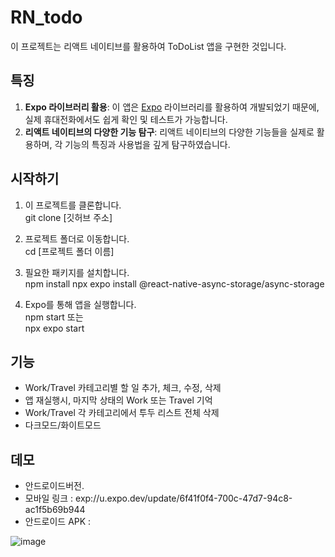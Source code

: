 # RN_todo

이 프로젝트는 리액트 네이티브를 활용하여 ToDoList 앱을 구현한 것입니다.

## 특징

1. **Expo 라이브러리 활용**: 이 앱은 [Expo](https://expo.dev/) 라이브러리를 활용하여 개발되었기 때문에, 실제 휴대전화에서도 쉽게 확인 및 테스트가 가능합니다.
2. **리액트 네이티브의 다양한 기능 탐구**: 리액트 네이티브의 다양한 기능들을 실제로 활용하며, 각 기능의 특징과 사용법을 깊게 탐구하였습니다.

## 시작하기

1. 이 프로젝트를 클론합니다.<br>
git clone [깃허브 주소]

2. 프로젝트 폴더로 이동합니다.<br>
cd [프로젝트 폴더 이름]

3. 필요한 패키지를 설치합니다.<br>
npm install
npx expo install @react-native-async-storage/async-storage

5. Expo를 통해 앱을 실행합니다.<br>
npm start 또는 <br>
npx expo start


## 기능

- Work/Travel 카테고리별 할 일 추가, 체크, 수정, 삭제
- 앱 재실행시, 마지막 상태의 Work 또는 Travel 기억
- Work/Travel 각 카테고리에서 투두 리스트 전체 삭제
- 다크모드/화이트모드


## 데모
- 안드로이드버전. <br>
- 모바일 링크 : exp://u.expo.dev/update/6f41f0f4-700c-47d7-94c8-ac1f5b69b944 <br>
- 안드로이드 APK : <br>

![image](https://github.com/judiking1/RN_todo/assets/110409369/c7eaf523-5a02-4ed6-854a-9173fe3b35f7)


